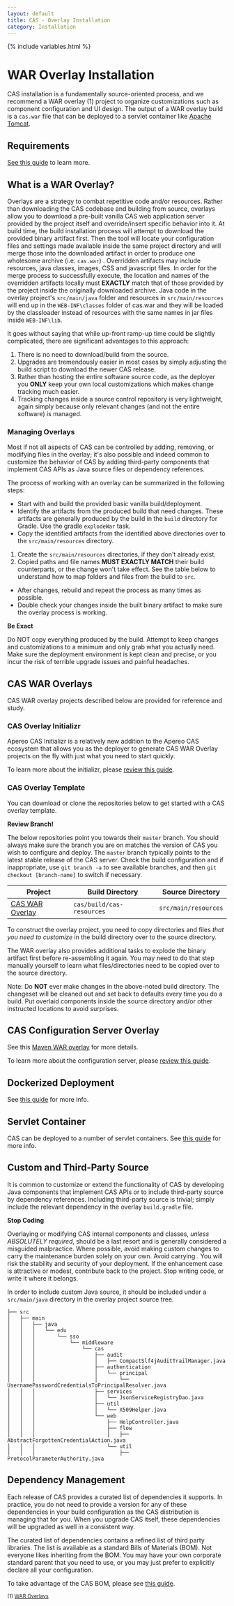 ```yaml
---
layout: default
title: CAS - Overlay Installation
category: Installation
---
```

{% include variables.html %}


# WAR Overlay Installation

CAS installation is a fundamentally source-oriented process, and we recommend a WAR overlay (1) 
project to organize customizations such as component configuration and UI design.
The output of a WAR overlay build is a `cas.war` file that can be deployed 
to a servlet container like [Apache Tomcat](Configuring-Servlet-Container.html).

## Requirements

[See this guide](../planning/Installation-Requirements.html) to learn more.

## What is a WAR Overlay?

Overlays are a strategy to combat repetitive code and/or resources. Rather than downloading 
the CAS codebase and building from source,
overlays allow you to download a pre-built vanilla CAS web application server provided by the project itself and override/insert specific behavior into it. At build time, the build 
installation process will attempt to download the provided 
binary artifact first. Then the tool will locate your configuration files and settings made available 
inside the same project directory and will merge those into the downloaded artifact in order to produce
one wholesome archive (i.e. `cas.war`) . Overridden artifacts may include 
resources, java classes, images, CSS and javascript files. In order for the merge
process to successfully execute, the location and names of the overridden artifacts 
locally must **EXACTLY** match that of those provided by the project
inside the originally downloaded archive. Java code in the overlay project's `src/main/java` 
folder and resources in `src/main/resources` will end up in the `WEB-INF\classes` 
folder of cas.war and they will be loaded by the classloader instead of 
resources with the same names in jar files inside `WEB-INF\lib`.  

It goes without saying that while up-front ramp-up time could be slightly complicated, there are significant advantages to this approach:

1. There is no need to download/build from the source.
2. Upgrades are tremendously easier in most cases by simply adjusting the build script to download the newer CAS release.
3. Rather than hosting the entire software source code, as the deployer you **ONLY** keep your own local customizations which makes change tracking much easier.
4. Tracking changes inside a source control repository is very lightweight, again simply because only relevant changes (and not the entire software) is managed.

### Managing Overlays

Most if not all aspects of CAS can be controlled by adding, removing, or 
modifying files in the overlay; it's also possible and indeed common to customize the behavior of
CAS by adding third-party components that implement CAS APIs as Java source files or dependency references.

The process of working with an overlay can be summarized in the following steps:

- Start with and build the provided basic vanilla build/deployment.
- Identify the artifacts from the produced build that need changes. These artifacts are generally produced by the build in the `build` directory for Gradle. Use the gradle `explodeWar` task.
- Copy the identified artifacts from the identified above directories over to the `src/main/resources` directory.
1. Create the `src/main/resources` directories, if they don't already exist.
2. Copied paths and file names **MUST EXACTLY MATCH** their build counterparts, or the change won't take effect. See the table below to understand how to map folders and files from the build to `src`.
- After changes, rebuild and repeat the process as many times as possible.
- Double check your changes inside the built binary artifact to make sure the overlay process is working.

<div class="alert alert-warning"><strong>Be Exact</strong><p>Do NOT copy everything produced by 
the build. Attempt to keep changes and customizations to a 
minimum and only grab what you actually need. Make sure the deployment environment 
is kept clean and precise, or you incur the risk of terrible upgrade issues and painful headaches.</p></div>

## CAS WAR Overlays

CAS WAR overlay projects described below are provided for reference and study.

### CAS Overlay Initializr

Apereo CAS Initializr is a relatively new addition to the Apereo CAS ecosystem that allows you 
as the deployer to generate CAS WAR Overlay projects on the fly with just what you need to start quickly.

To learn more about the initializr, please [review this guide](WAR-Overlay-Initializr.html).

### CAS Overlay Template
                 
You can download or clone the repositories below to get started with a CAS overlay template.

<div class="alert alert-info"><strong>Review Branch!</strong><p>The below repositories point you towards their <code>master</code> branch.
You should always make sure the branch you are on matches the version of CAS you wish to configure and deploy. The <code>master</code>
branch typically points to the latest stable release of the CAS server. Check the build configuration and if inappropriate,
use <code>git branch -a</code> to see available branches, and then <code>git checkout [branch-name]</code> to switch if necessary.</p></div>

| Project                                                           | Build Directory                               | Source Directory
|-------------------------------------------------------------------|-----------------------------------------------|-----------------------
| [CAS WAR Overlay](https://github.com/apereo/cas-overlay-template) | `cas/build/cas-resources`     | `src/main/resources`

To construct the overlay project, you need to copy directories and 
files *that you need to customize* in the build directory over to the source directory.

The WAR overlay also provides additional tasks to explode the binary artifact first before re-assembling it again.
You may need to do that step manually yourself to learn what files/directories need to be copied over to the source directory.

Note: Do **NOT** ever make changes in the above-noted build directory. The changeset will be cleaned out and 
set back to defaults every time you do a build. Put overlaid components inside the source directory
and/or other instructed locations to avoid surprises.

## CAS Configuration Server Overlay

See this [Maven WAR overlay](https://github.com/apereo/cas-configserver-overlay) for more details.

To learn more about the configuration server, please [review this guide](../configuration/Configuration-Server-Management.html).

## Dockerized Deployment

See [this guide](Docker-Installation.html) for more info.

## Servlet Container

CAS can be deployed to a number of servlet containers. See [this guide](Configuring-Servlet-Container.html) for more info.

## Custom and Third-Party Source

It is common to customize or extend the functionality of CAS by developing Java components that implement CAS APIs or
to include third-party source by dependency references. Including third-party source is trivial; simply include
the relevant dependency in the overlay `build.gradle` file. 

<div class="alert alert-warning"><strong>Stop Coding</strong><p>
Overlaying or modifying CAS internal components and classes, <i>unless ABSOLUTELY required</i>, should be a last resort and is generally 
considered a misguided malpractice. Where possible, avoid making custom changes to carry the maintenance burden solely on your own. 
Avoid carrying . You will risk the stability and security of your deployment. If the enhancement 
case is attractive or modest, contribute back to the project. Stop writing code, or write it where it belongs.
</p></div>

In order to include custom Java source, it should 
be included under a `src/main/java` directory in the overlay project source tree.

    ├── src
    │   ├── main
    │   │   ├── java
    │   │   │   └── edu
    │   │   │       └── sso
    │   │   │           └── middleware
    │   │   │               └── cas
    │   │   │                   ├── audit
    │   │   │                   │   ├── CompactSlf4jAuditTrailManager.java
    │   │   │                   ├── authentication
    │   │   │                   │   └── principal
    │   │   │                   │       └── UsernamePasswordCredentialsToPrincipalResolver.java
    │   │   │                   ├── services
    │   │   │                   │   └── JsonServiceRegistryDao.java
    │   │   │                   ├── util
    │   │   │                   │   └── X509Helper.java
    │   │   │                   └── web
    │   │   │                       ├── HelpController.java
    │   │   │                       ├── flow
    │   │   │                       │   ├── AbstractForgottenCredentialAction.java
    │   │   │                       └── util
    │   │   │                           ├── ProtocolParameterAuthority.java

## Dependency Management

Each release of CAS provides a curated list of dependencies it supports. In practice, you do not need to provide a version for any of
these dependencies in your build configuration as the CAS distribution is managing that for you. When you upgrade CAS itself, these dependencies will be upgraded as well in a consistent way.

The curated list of dependencies contains a refined list of third party libraries. The list is 
available as a standard Bills of Materials (BOM). Not everyone likes inheriting from the BOM.
You may have your own corporate standard parent that you need to use, or you may just prefer to explicitly declare all your configuration.

To take advantage of the CAS BOM, please see [this guide](BOM-Dependency-Management.html).

<sub>(1) [WAR Overlays](http://maven.apache.org/plugins/maven-war-plugin/overlays.html)</sub>
